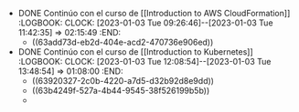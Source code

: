 - DONE Continúo con el curso de [[Introduction to AWS CloudFormation]]
  :LOGBOOK:
  CLOCK: [2023-01-03 Tue 09:26:46]--[2023-01-03 Tue 11:42:35] =>  02:15:49
  :END:
	- ((63add73d-eb2d-404e-acd2-470736e906ed))
- DONE Continúo con el curso de [[Introduction to Kubernetes]]
  :LOGBOOK:
  CLOCK: [2023-01-03 Tue 12:08:54]--[2023-01-03 Tue 13:48:54] =>  01:08:00
  :END:
	- ((63920327-2c0b-4220-a7d5-d32b92d8e9dd))
	- ((63b4249f-527a-4b44-9545-38f526199b5b))
	-
